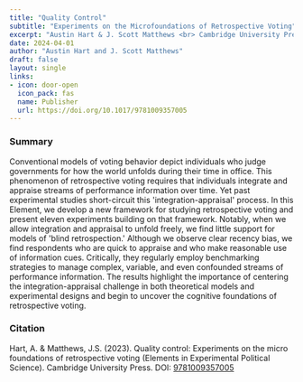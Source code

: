 ```yaml
---
title: "Quality Control"
subtitle: "Experiments on the Microfoundations of Retrospective Voting"
excerpt: "Austin Hart & J. Scott Matthews <br> Cambridge University Press (2023). <br>*We develop a new experimental and theoretical framework for studying how – and how well – voters assess their government's performance in office. We present the first extensive experimental investigation of how voters perform two tasks that are central to the democratic logic of retrospective voting: the integration of information regarding government performance into a summary impression, and the appraisal of that information for use in vote decisions.*"
date: 2024-04-01
author: "Austin Hart and J. Scott Matthews"
draft: false
layout: single
links:
- icon: door-open
  icon_pack: fas
  name: Publisher
  url: https://doi.org/10.1017/9781009357005
---
```


### Summary
Conventional models of voting behavior depict individuals who judge governments for how the world unfolds during their time in office. This phenomenon of retrospective voting requires that individuals integrate and appraise streams of performance information over time. Yet past experimental studies short-circuit this 'integration-appraisal' process. In this Element, we develop a new framework for studying retrospective voting and present eleven experiments building on that framework. Notably, when we allow integration and appraisal to unfold freely, we find little support for models of 'blind retrospection.' Although we observe clear recency bias, we find respondents who are quick to appraise and who make reasonable use of information cues. Critically, they regularly employ benchmarking strategies to manage complex, variable, and even confounded streams of performance information. The results highlight the importance of centering the integration-appraisal challenge in both theoretical models and experimental designs and begin to uncover the cognitive foundations of retrospective voting.

### Citation
Hart, A. & Matthews, J.S. (2023). Quality control: Experiments on the micro foundations of retrospective voting (Elements in Experimental Political Science). Cambridge University Press. DOI: [9781009357005](https://www.cambridge.org/core/elements/quality-control/8D48763B8D1EEC440BA728B3456F51D1) 